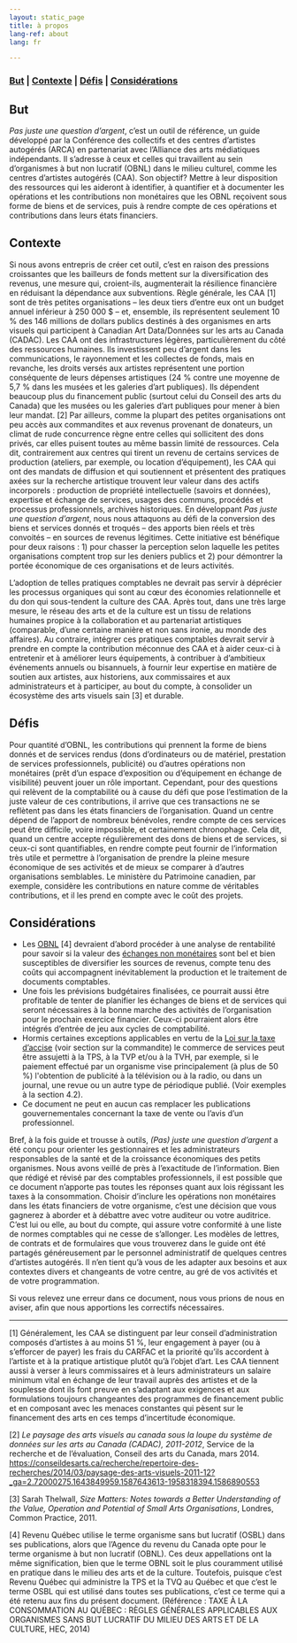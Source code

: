 ```yaml
---
layout: static_page
title: à propos
lang-ref: about
lang: fr

---
```

### [But](#but) \| [Contexte](#contexte) \| [Défis](#défis) \| [Considérations](#considérations)

## **But**

_Pas juste une question d’argent_, c’est un outil de référence, un guide développé par la Conférence des collectifs et des centres d’artistes autogérés (ARCA) en partenariat avec l’Alliance des arts médiatiques indépendants. Il s’adresse à ceux et celles qui travaillent au sein d’organismes à but non lucratif (OBNL) dans le milieu culturel, comme les centres d’artistes autogérés (CAA). Son objectif? Mettre à leur disposition des ressources qui les aideront à identifier, à quantifier et à documenter les opérations et les contributions non monétaires que les OBNL reçoivent sous forme de biens et de services, puis à rendre compte de ces opérations et contributions dans leurs états financiers.

## **Contexte**

Si nous avons entrepris de créer cet outil, c’est en raison des pressions croissantes que les bailleurs de fonds mettent sur la diversification des revenus, une mesure qui, croient-ils, augmenterait la résilience financière en réduisant la dépendance aux subventions. Règle générale, les CAA \[1\] sont de très petites organisations – les deux tiers d’entre eux ont un budget annuel inférieur à 250 000 $ – et, ensemble, ils représentent seulement 10 % des 146 millions de dollars publics destinés à des organismes en arts visuels qui participent à Canadian Art Data/Données sur les arts au Canada (CADAC). Les CAA ont des infrastructures légères, particulièrement du côté des ressources humaines. Ils investissent peu d’argent dans les communications, le rayonnement et les collectes de fonds, mais en revanche, les droits versés aux artistes représentent une portion conséquente de leurs dépenses artistiques (24 % contre une moyenne de 5,7 % dans les musées et les galeries d’art publiques). Ils dépendent beaucoup plus du financement public (surtout celui du Conseil des arts du Canada) que les musées ou les galeries d’art publiques pour mener à bien leur mandat. \[2\] Par ailleurs, comme la plupart des petites organisations ont peu accès aux commandites et aux revenus provenant de donateurs, un climat de rude concurrence règne entre celles qui sollicitent des dons privés, car elles puisent toutes au même bassin limité de ressources. Cela dit, contrairement aux centres qui tirent un revenu de certains services de production (ateliers, par exemple, ou location d’équipement), les CAA qui ont des mandats de diffusion et qui soutiennent et présentent des pratiques axées sur la recherche artistique trouvent leur valeur dans des actifs incorporels : production de propriété intellectuelle (savoirs et données), expertise et échange de services, usages des communs, procédés et processus professionnels, archives historiques. En développant _Pas juste une question d’argent_, nous nous attaquons au défi de la conversion des biens et services donnés et troqués – des apports bien réels et très convoités – en sources de revenus légitimes. Cette initiative est bénéfique pour deux raisons : 1) pour chasser la perception selon laquelle les petites organisations comptent trop sur les deniers publics et 2) pour démontrer la portée économique de ces organisations et de leurs activités.

L’adoption de telles pratiques comptables ne devrait pas servir à déprécier les processus organiques qui sont au cœur des économies relationnelle et du don qui sous-tendent la culture des CAA. Après tout, dans une très large mesure, le réseau des arts et de la culture est un tissu de relations humaines propice à la collaboration et au partenariat artistiques (comparable, d’une certaine manière et non sans ironie, au monde des affaires). Au contraire, intégrer ces pratiques comptables devrait servir à prendre en compte la contribution méconnue des CAA et à aider ceux-ci à entretenir et à améliorer leurs équipements, à contribuer à d’ambitieux événements annuels ou bisannuels, à fournir leur expertise en matière de soutien aux artistes, aux historiens, aux commissaires et aux administrateurs et à participer, au bout du compte, à consolider un écosystème des arts visuels sain \[3\] et durable.

## **Défis**

Pour quantité d’OBNL, les contributions qui prennent la forme de biens donnés et de services rendus (dons d’ordinateurs ou de matériel, prestation de services professionnels, publicité) ou d’autres opérations non monétaires (prêt d’un espace d’exposition ou d’équipement en échange de visibilité) peuvent jouer un rôle important. Cependant, pour des questions qui relèvent de la comptabilité ou à cause du défi que pose l’estimation de la juste valeur de ces contributions, il arrive que ces transactions ne se reflètent pas dans les états financiers de l’organisation. Quand un centre dépend de l’apport de nombreux bénévoles, rendre compte de ces services peut être difficile, voire impossible, et certainement chronophage. Cela dit, quand un centre accepte régulièrement des dons de biens et de services, si ceux-ci sont quantifiables, en rendre compte peut fournir de l’information très utile et permettre à l’organisation de prendre la pleine mesure économique de ses activités et de mieux se comparer à d’autres organisations semblables. Le ministère du Patrimoine canadien, par exemple, considère les contributions en nature comme de véritables contributions, et il les prend en compte avec le coût des projets.

## **Considérations**

* Les <a class="tip" href="{{site.baseurl}}/fr/boîte_à_outils/lexique#organisme-sans-but-lucratif" target="_blank" title="Un organisme qui poursuit des fins non lucratives et qui n’est pas enregistré en tant qu’organisme de bienfaisance au niveau fiscal détient généralement le statut d’organisme sans but lucratif au niveau de la taxe de vente. Conséquemment, les organismes culturels et de communication enregistrés, les institutions muséales enregistrées et les organismes de services nationaux dans le domaine des arts enregistrés sont considérés comme des organismes sans but lucratif aux fins de la taxe de vente.">OBNL</a> \[4\] devraient d’abord procéder à une analyse de rentabilité pour savoir si la valeur des <a class="tip" href="{{site.baseurl}}/fr/boîte_à_outils/lexique#échanges-non-monétaires" target="_blank" title="Aussi appelé 'échange de service', l’échanges d’actifs, (très rarement de passifs) ou de services non monétaires contre d’autres actifs, passifs ou services non monétaires, sans contrepartie financière ou moyennant une contrepartie financière négligeable; l’échange est une pratique courante des partenariats et co-productions dans lesquels chaque partie contribue des biens et des services de valeurs plus ou moins égales.">échanges non monétaires</a> sont bel et bien susceptibles de diversifier les sources de revenus, compte tenu des coûts qui accompagnent inévitablement la production et le traitement de documents comptables.
* Une fois les prévisions budgétaires finalisées, ce pourrait aussi être profitable de tenter de planifier les échanges de biens et de services qui seront nécessaires à la bonne marche des activités de l’organisation pour le prochain exercice financier. Ceux-ci pourraient alors être intégrés d’entrée de jeu aux cycles de comptabilité.
* Hormis certaines exceptions applicables en vertu de la <a class="external" href="https://www.canada.ca/fr/agence-revenu/services/formulaires-publications/publications/news93/nouvelles-accise-tps-tvh-no-93.html" target="_blank" alt="Loi sur la taxe d’accise">Loi sur la taxe d’accise</a> (voir section sur la commandite) le commerce de services peut être assujetti à la TPS, à la TVP et/ou à la TVH, par exemple, si le paiement effectué par un organisme vise principalement (à plus de 50 %) l'obtention de publicité à la télévision ou à la radio, ou dans un journal, une revue ou un autre type de périodique publié. (Voir exemples à la section 4.2).
* Ce document ne peut en aucun cas remplacer les publications gouvernementales concernant la taxe de vente ou l’avis d’un professionnel.

Bref, à la fois guide et trousse à outils, _(Pas) juste une question d’argent_ a été conçu pour orienter les gestionnaires et les administrateurs responsables de la santé et de la croissance économiques des petits organismes. Nous avons veillé de près à l’exactitude de l’information. Bien que rédigé et révisé par des comptables professionnels, il est possible que ce document n’apporte pas toutes les réponses quant aux lois régissant les taxes à la consommation. Choisir d’inclure les opérations non monétaires dans les états financiers de votre organisme, c’est une décision que vous gagnerez à aborder et à débattre avec votre auditeur ou votre auditrice. C’est lui ou elle, au bout du compte, qui assure votre conformité à une liste de normes comptables qui ne cesse de s’allonger. Les modèles de lettres, de contrats et de formulaires que vous trouverez dans le guide ont été partagés généreusement par le personnel administratif de quelques centres d’artistes autogérés. Il n’en tient qu’à vous de les adapter aux besoins et aux contextes divers et changeants de votre centre, au gré de vos activités et de votre programmation.

Si vous relevez une erreur dans ce document, nous vous prions de nous en aviser, afin que nous apportions les correctifs nécessaires.

***

\[1\] Généralement, les CAA se distinguent par leur conseil d’administration composés d’artistes à au moins 51 %, leur engagement à payer (ou à s’efforcer de payer) les frais du CARFAC et la priorité qu’ils accordent à l’artiste et à la pratique artistique plutôt qu’à l’objet d’art. Les CAA tiennent aussi à verser à leurs commissaires et à leurs administrateurs un salaire minimum vital en échange de leur travail auprès des artistes et de la souplesse dont ils font preuve en s’adaptant aux exigences et aux formulations toujours changeantes des programmes de financement public et en composant avec les menaces constantes qui pèsent sur le financement des arts en ces temps d’incertitude économique.

\[2\] _Le paysage des arts visuels au canada sous la loupe du système de données sur les arts au Canada (CADAC), 2011-2012_, Service de la recherche et de l’évaluation, Conseil des arts du Canada, mars 2014.
<a class="external" href="https://conseildesarts.ca/recherche/repertoire-des-recherches/2014/03/paysage-des-arts-visuels-2011-12?_ga=2.72000275.1643849959.1587643613-1958318394.1586890553" target="_blank" title="Le paysage des arts visuels au canada sous la loupe du système de données sur les arts au Canada (CADAC), 2011-2012">https://conseildesarts.ca/recherche/repertoire-des-recherches/2014/03/paysage-des-arts-visuels-2011-12?_ga=2.72000275.1643849959.1587643613-1958318394.1586890553</a>

\[3\] Sarah Thelwall, _Size Matters: Notes towards a Better Understanding of the Value, Operation and Potential of Small Arts Organisations_, Londres, Common Practice, 2011.

\[4\] Revenu Québec utilise le terme organisme sans but lucratif (OSBL) dans ses publications, alors que l’Agence du revenu du Canada opte pour le terme organisme à but non lucratif (OBNL). Ces deux appellations ont la même signification, bien que le terme OBNL soit le plus couramment utilisé en pratique dans le milieu des arts et de la culture. Toutefois, puisque c’est Revenu Québec qui administre la TPS et la TVQ au Québec et que c’est le terme OSBL qui est utilisé dans toutes ses publications, c’est ce terme qui a été retenu aux fins du présent document. (Référence : TAXE À LA CONSOMMATION AU QUÉBEC : RÈGLES GÉNÉRALES APPLICABLES AUX ORGANISMES SANS BUT LUCRATIF DU MILIEU DES ARTS ET DE LA CULTURE, HEC, 2014)
